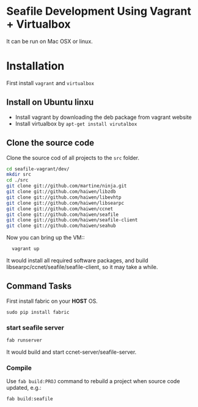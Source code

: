 # Seafile Development Using Vagrant + Virtualbox

It can be run on Mac OSX or linux.

# Installation

First install `vagrant` and `virtualbox`

## Install on Ubuntu linxu

- Install vagrant by downloading the deb package from vagrant website
- Install virtualbox by `apt-get install virutalbox`

## Clone the source code

Clone the source cod of all projects to the `src` folder.

```sh
cd seafile-vagrant/dev/
mkdir src
cd ./src
git clone git://github.com/martine/ninja.git
git clone git://github.com/haiwen/libzdb
git clone git://github.com/haiwen/libevhtp
git clone git://github.com/haiwen/libsearpc
git clone git://github.com/haiwen/ccnet
git clone git://github.com/haiwen/seafile
git clone git://github.com/haiwen/seafile-client
git clone git://github.com/haiwen/seahub
```

Now you can bring up the VM::

```sh
  vagrant up
```

It would install all required software packages, and build libsearpc/ccnet/seafile/seafile-client, so it may take a while.

## Command Tasks

First install fabric on your **HOST** OS.

```
sudo pip install fabric
```

### start seafile server

```sh
fab runserver
```

It would build and start ccnet-server/seafile-server.

### Compile

Use `fab build:PROJ` command to rebuild a project when source code updated, e.g.:

```sh
fab build:seafile
```

